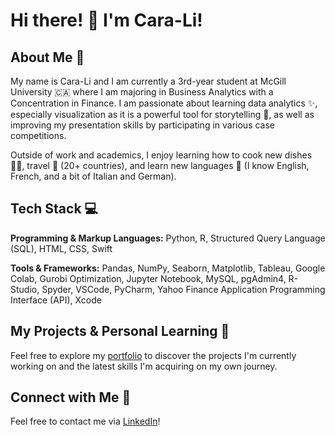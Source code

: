 # Hi there! 👋 I'm Cara-Li! 

## About Me 🌱

My name is Cara-Li and I am currently a 3rd-year student at McGill University 🇨🇦 where I am majoring in Business Analytics with a Concentration in Finance. I am passionate about learning data analytics ✨, especially visualization as it is a powerful tool for storytelling 📖, as well as improving my presentation skills by participating in various case competitions.

Outside of work and academics, I enjoy learning how to cook new dishes 🧑‍🍳, travel 🧳 (20+ countries), and learn new languages 💬 (I know English, French, and a bit of Italian and German). 

## Tech Stack 💻
**Programming & Markup Languages:** Python, R, Structured Query Language (SQL), HTML, CSS, Swift

**Tools & Frameworks:** Pandas, NumPy, Seaborn, Matplotlib, Tableau, Google Colab, Gurobi Optimization, Jupyter Notebook, MySQL, pgAdmin4, R-Studio, Spyder, VSCode, PyCharm, Yahoo Finance Application Programming Interface (API), Xcode

## My Projects & Personal Learning 🚀
Feel free to explore my [portfolio](https://github.com/caralifarrell/portfolio) to discover the projects I'm currently working on and the latest skills I'm acquiring on my own journey.

## Connect with Me 🤝
Feel free to contact me via [LinkedIn](https://www.linkedin.com/in/caralifarrell/)!
